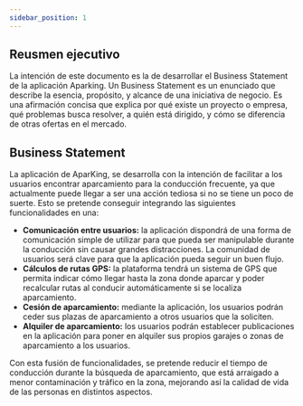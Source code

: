 ```yaml
---
sidebar_position: 1
---
```


## Reusmen ejecutivo

La intención de este documento es la de desarrollar el Business Statement de la aplicación Aparking. Un Business Statement es un enunciado que describe la esencia, propósito, y alcance de una iniciativa de negocio. Es una afirmación concisa que explica por qué existe un proyecto o empresa, qué problemas busca resolver, a quién está dirigido, y cómo se diferencia de otras ofertas en el mercado.

## Business Statement

La aplicación de AparKing, se desarrolla con la intención de facilitar a los usuarios encontrar aparcamiento para la conducción frecuente, ya que actualmente puede llegar a ser una acción tediosa si no se tiene un poco de suerte. Esto se pretende conseguir integrando las siguientes funcionalidades en una:

- **Comunicación entre usuarios:** la aplicación dispondrá de una forma de comunicación simple de utilizar para que pueda ser manipulable durante la conducción sin causar grandes distracciones. La comunidad de usuarios será clave para que la aplicación pueda seguir un buen flujo.
- **Cálculos de rutas GPS:** la plataforma tendrá un sistema de GPS que permita indicar cómo llegar hasta la zona donde aparcar y poder recalcular rutas al conducir automáticamente si se localiza aparcamiento.
- **Cesión de aparcamiento:** mediante la aplicación, los usuarios podrán ceder sus plazas de aparcamiento a otros usuarios que la soliciten.
- **Alquiler de aparcamiento:** los usuarios podrán establecer publicaciones en la aplicación para poner en alquiler sus propios garajes o zonas de aparcamiento a los usuarios.

Con esta fusión de funcionalidades, se pretende reducir el tiempo de conducción durante la búsqueda de aparcamiento, que está arraigado a menor contaminación y tráfico en la zona, mejorando así la calidad de vida de las personas en distintos aspectos.
